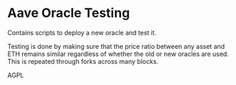 # Aave Oracle Testing

Contains scripts to deploy a new oracle and test it.

Testing is done by making sure that the price ratio between any asset and ETH remains similar regardless of whether the old or new oracles are used. This is repeated through forks across many blocks.

AGPL
